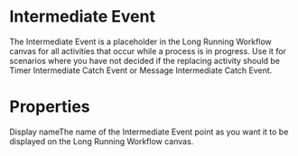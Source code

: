 ﻿# Intermediate Event

The Intermediate Event is a placeholder in the Long Running Workflow canvas for all activities that occur while a process is in progress. Use it for scenarios where you have not decided if the replacing activity should be Timer Intermediate Catch Event or Message Intermediate Catch Event.

# Properties

Display nameThe name of the Intermediate Event point as you want it to be displayed on the Long Running Workflow canvas.
